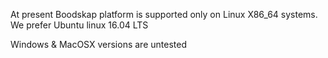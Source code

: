 At present Boodskap platform is supported only on Linux X86_64 systems.
We prefer Ubuntu linux 16.04 LTS

Windows & MacOSX versions are untested
